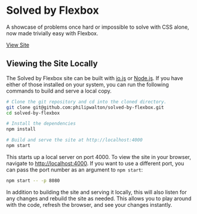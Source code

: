 # Solved by Flexbox

A showcase of problems once hard or impossible to solve with CSS alone, now made trivially easy with Flexbox.

[View Site](http://philipwalton.github.io/solved-by-flexbox/)

## Viewing the Site Locally

The Solved by Flexbox site can be built with [io.js](https://iojs.org/) or [Node.js](http://nodejs.org/). If you have either of those installed on your system, you can run the following commands to build and serve a local copy.

```sh
# Clone the git repository and cd into the cloned directory.
git clone git@github.com:philipwalton/solved-by-flexbox.git
cd solved-by-flexbox

# Install the dependencies
npm install

# Build and serve the site at http://localhost:4000
npm start
```

This starts up a local server on port 4000. To view the site in your browser, navigate to [http://localhost:4000](http://localhost:4000). If you want to use a different port, you can pass the port number as an argument to `npm start`:

```sh
npm start -- -p 8080
```

In addition to building the site and serving it locally, this will also listen for any changes and rebuild the site as needed. This allows you to play around with the code, refresh the browser, and see your changes instantly.
